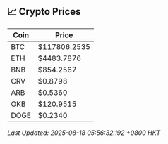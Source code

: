 ## 📈 Crypto Prices

| Coin | Price |
| ---- | ----- |
| BTC | $117806.2535 |
| ETH | $4483.7876 |
| BNB | $854.2567 |
| CRV | $0.8798 |
| ARB | $0.5360 |
| OKB | $120.9515 |
| DOGE | $0.2340 |

_Last Updated: 2025-08-18 05:56:32.192 +0800 HKT_